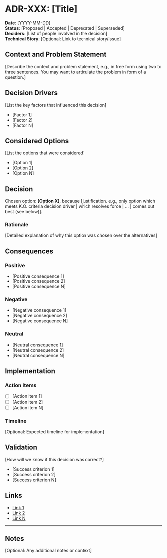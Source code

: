 # ADR-XXX: [Title]

**Date**: [YYYY-MM-DD]  
**Status**: [Proposed | Accepted | Deprecated | Superseded]  
**Deciders**: [List of people involved in the decision]  
**Technical Story**: [Optional: Link to technical story/issue]

## Context and Problem Statement

[Describe the context and problem statement, e.g., in free form using two to three sentences. You may want to articulate the problem in form of a question.]

## Decision Drivers

[List the key factors that influenced this decision]

- [Factor 1]
- [Factor 2]
- [Factor N]

## Considered Options

[List the options that were considered]

- [Option 1]
- [Option 2]
- [Option N]

## Decision

Chosen option: **[Option X]**, because [justification. e.g., only option which meets K.O. criteria decision driver | which resolves force | ... | comes out best (see below)].

### Rationale

[Detailed explanation of why this option was chosen over the alternatives]

## Consequences

### Positive

- [Positive consequence 1]
- [Positive consequence 2]
- [Positive consequence N]

### Negative

- [Negative consequence 1]
- [Negative consequence 2]
- [Negative consequence N]

### Neutral

- [Neutral consequence 1]
- [Neutral consequence 2]
- [Neutral consequence N]

## Implementation

### Action Items

- [ ] [Action item 1]
- [ ] [Action item 2]
- [ ] [Action item N]

### Timeline

[Optional: Expected timeline for implementation]

## Validation

[How will we know if this decision was correct?]

- [Success criterion 1]
- [Success criterion 2]
- [Success criterion N]

## Links

- [Link 1][1]
- [Link 2][2]
- [Link N][N]

[1]: <url>
[2]: <url>
[N]: <url>

---

## Notes

[Optional: Any additional notes or context]